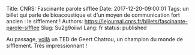 Title: CNRS: Fascinante parole sifflée
Date: 2017-12-20-09:00:01
Tags: un billet qui parle de bioacoustique et d'un moyen de communication fort ancien : le sifflement !
Authors: https://lejournal.cnrs.fr/billets/fascinante-parole-sifflee
Slug: Su2g9oiiwl
Lang: fr
status: published

Au passage, [voilà](https://www.ted.com/talks/a_whistleblower_you_haven_t_heard) un TED de Geert Chatrou, un champion du monde de sifflement.
Très impressionnant !

